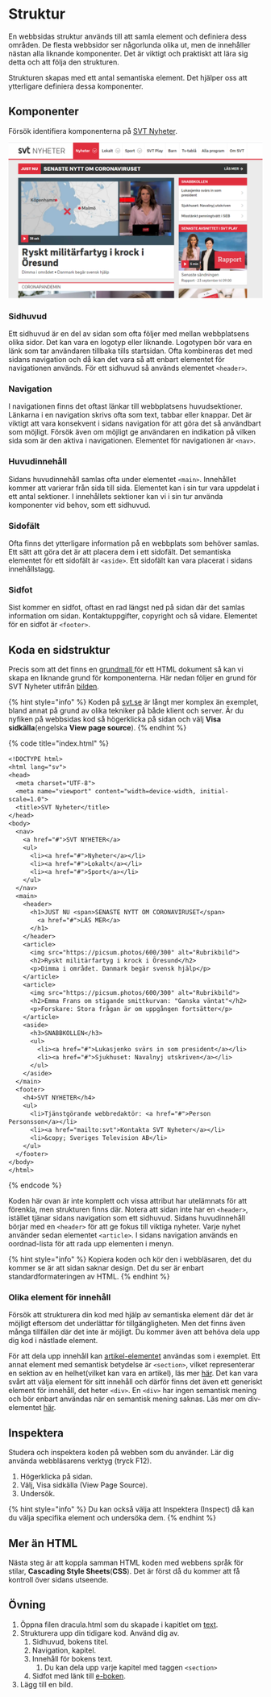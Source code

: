 # Struktur

En webbsidas struktur används till att samla element och definiera dess områden. De flesta webbsidor ser någorlunda olika ut, men de innehåller nästan alla liknande komponenter. Det är viktigt och praktiskt att lära sig detta och att följa den strukturen.

Strukturen skapas med ett antal semantiska element. Det hjälper oss att ytterligare definiera dessa komponenter.

## Komponenter

Försök identifiera komponenterna på [SVT Nyheter](https://svt.se).

![svt.se fr&#xE5;n September 2020](../.gitbook/assets/svt.png)

### Sidhuvud

Ett sidhuvud är en del av sidan som ofta följer med mellan webbplatsens olika sidor. Det kan vara en logotyp eller liknande. Logotypen bör vara en länk som tar användaren tillbaka tills startsidan. Ofta kombineras det med sidans navigation och då kan det vara så att enbart elementet för navigationen används. För ett sidhuvud så används elementet `<header>`.

### Navigation

I navigationen finns det oftast länkar till webbplatsens huvudsektioner. Länkarna i en navigation skrivs ofta som text, tabbar eller knappar. Det är viktigt att vara konsekvent i sidans navigation för att göra det så användbart som möjligt. Försök även om möjligt ge användaren en indikation på vilken sida som är den aktiva i navigationen. Elementet för navigationen är `<nav>`.

### Huvudinnehåll

Sidans huvudinnehåll samlas ofta under elementet `<main>`. Innehållet kommer att varierar från sida till sida. Elementet kan i sin tur vara uppdelat i ett antal sektioner. I innehållets sektioner kan vi i sin tur använda komponenter vid behov, som ett sidhuvud.

### Sidofält

Ofta finns det ytterligare information på en webbplats som behöver samlas. Ett sätt att göra det är att placera dem i ett sidofält. Det semantiska elementet för ett sidofält är `<aside>`. Ett sidofält kan vara placerat i sidans innehållstagg.

### Sidfot

Sist kommer en sidfot, oftast en rad längst ned på sidan där det samlas information om sidan. Kontaktuppgifter, copyright och så vidare. Elementet för en sidfot är `<footer>`.

## Koda en sidstruktur

Precis som att det finns en [grundmall ](html-start.md#ett-exempel)för ett HTML dokument så kan vi skapa en liknande grund för komponenterna. Här nedan följer en grund för SVT Nyheter utifrån [bilden](struktur.md#komponenter).

{% hint style="info" %}
Koden på [svt.se](https://www.svt.se/) är långt mer komplex än exemplet, bland annat på grund av olika tekniker på både klient och server. Är du nyfiken på webbsidas kod så högerklicka på sidan och välj **Visa sidkälla**\(engelska **View page source**\). 
{% endhint %}

{% code title="index.html" %}
```markup
<!DOCTYPE html>
<html lang="sv">
<head>
  <meta charset="UTF-8">
  <meta name="viewport" content="width=device-width, initial-scale=1.0">
  <title>SVT Nyheter</title>
</head>
<body>
  <nav>
    <a href="#">SVT NYHETER</a>
    <ul>
      <li><a href="#">Nyheter</a></li>
      <li><a href="#">Lokalt</a></li>
      <li><a href="#">Sport</a></li>
    </ul>
  </nav>
  <main>
    <header>
      <h1>JUST NU <span>SENASTE NYTT OM CORONAVIRUSET</span>
        <a href="#">LÄS MER</a>
      </h1>
    </header>
    <article>
      <img src="https://picsum.photos/600/300" alt="Rubrikbild">
      <h2>Ryskt militärfartyg i krock i Öresund</h2>
      <p>Dimma i området. Danmark begär svensk hjälp</p>
    </article>
    <article>
      <img src="https://picsum.photos/600/300" alt="Rubrikbild">
      <h2>Emma Frans om stigande smittkurvan: "Ganska väntat"</h2>
      <p>Forskare: Stora frågan är om uppgången fortsätter</p>
    </article>
    <aside>
      <h3>SNABBKOLLEN</h3>
      <ul>
        <li><a href="#">Lukasjenko svärs in som president</a></li>
        <li><a href="#">Sjukhuset: Navalnyj utskriven</a></li>
      </ul>
    </aside>
  </main>
  <footer>
    <h4>SVT NYHETER</h4>
    <ul>
      <li>Tjänstgörande webbredaktör: <a href="#">Person Personsson</a></li>
      <li><a href="mailto:svt">Kontakta SVT Nyheter</a></li>
      <li>&copy; Sveriges Television AB</li>
    </ul>
  </footer>
</body>
</html>
```
{% endcode %}

Koden här ovan är inte komplett och vissa attribut har utelämnats för att förenkla, men strukturen finns där. Notera att sidan inte har en `<header>`, istället tjänar sidans navigation som ett sidhuvud. Sidans huvudinnehåll börjar med en `<header>` för att ge fokus till viktiga nyheter. Varje nyhet använder sedan elementet `<article>`. I sidans navigation används en oordnad-lista för att rada upp elementen i menyn.

{% hint style="info" %}
Kopiera koden och kör den i webbläsaren, det du kommer se är att sidan saknar design. Det du ser är enbart standardformateringen av HTML.
{% endhint %}

### Olika element för innehåll

Försök att strukturera din kod med hjälp av semantiska element där det är möjligt eftersom det underlättar för tillgängligheten. Men det finns även många tillfällen där det inte är möjligt. Du kommer även att behöva dela upp dig kod i nästlade element.

För att dela upp innehåll kan [artikel-elementet](https://developer.mozilla.org/en-US/docs/Web/HTML/Element/article) användas som i exemplet. Ett annat element med semantisk betydelse är `<section>`,  vilket representerar en sektion av en helhet\(vilket kan vara en artikel\), läs mer [här](https://developer.mozilla.org/en-US/docs/Web/HTML/Element/section). Det kan vara svårt att välja element för sitt innehåll och därför finns det även ett generiskt element för innehåll, det heter `<div>`. En `<div>` har ingen semantisk mening och bör enbart användas när en semantisk mening saknas. Läs mer om div-elementet [här](https://developer.mozilla.org/en-US/docs/Web/HTML/Element/section).

## Inspektera

Studera och inspektera koden på webben som du använder. Lär dig använda webbläsarens verktyg \(tryck F12\).

1. Högerklicka på sidan.
2. Välj, Visa sidkälla \(View Page Source\).
3. Undersök.

{% hint style="info" %}
Du kan också välja att Inspektera \(Inspect\) då kan du välja specifika element och undersöka dem.
{% endhint %}

## Mer än HTML

Nästa steg är att koppla samman HTML koden med webbens språk för stilar, **Cascading Style Sheets**\(**CSS**\). Det är först då du kommer att få kontroll över sidans utseende.

## Övning

1. Öppna filen dracula.html som du skapade i kapitlet om [text](text.md#oevning).
2. Strukturera upp din tidigare kod. Använd dig av.
   1. Sidhuvud, bokens titel.
   2. Navigation, kapitel.
   3. Innehåll för bokens text.
      1. Du kan dela upp varje kapitel med taggen `<section>`
   4. Sidfot med länk till [e-boken](https://www.gutenberg.org/files/345/345-h/345-h.htm).
3. Lägg till en bild.

